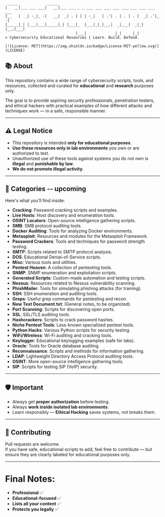 


```
 _____             _____                                                
|   __|___ ___ ___|   __|___ ___ _ _ ___ ___ ___ ___ ___ ___ ___ ___ ___ 
|__   |  _| -_|_ -|   __|  _| . | | | -_|   | .'| . | . | . |  _| .'|_ -|
|_____|_| |___|___|_____|_| |___|_  |___|_|_|__,|  _|___|  _|_| |__,|___|
                                |___|             |_|     |_|           
> Cybersecurity Educational Resources | Learn. Build. Defend.
```



```
[![License: MIT](https://img.shields.io/badge/License-MIT-yellow.svg)](LICENSE)
```


## 📚 About

This repository contains a wide range of cybersecurity scripts, tools, and resources, collected and curated for **educational** and **research** purposes only.

The goal is to provide aspiring security professionals, penetration testers, and ethical hackers with practical examples of how different attacks and techniques work — in a safe, responsible manner.

---

## ⚠️ Legal Notice

- This repository is intended **only for educational purposes**.
- **Use these resources only in lab environments** you own or are authorized to test.
- Unauthorized use of these tools against systems you do not own is **illegal** and **punishable by law**.
- **We do not promote illegal activity**.

---

## 📂 Categories -- upcoming 

Here's what you’ll find inside:

- **Cracking**: Password cracking scripts and examples.
- **Live Hosts**: Host discovery and enumeration tools.
- **OSINT Locators**: Open-source intelligence gathering scripts.
- **SMB**: SMB protocol auditing tools.
- **Docker Auditing**: Tools for analyzing Docker environments.
- **Metasploit**: Resources and modules for the Metasploit Framework.
- **Password Crackers**: Tools and techniques for password strength testing.
- **SMTP**: Scripts related to SMTP protocol analysis.
- **DOS**: Educational Denial-of-Service scripts.
- **Misc**: Various tools and utilities.
- **Pentest Heaven**: A collection of pentesting tools.
- **SNMP**: SNMP enumeration and exploitation scripts.
- **Generated Scripts**: Custom-made automation and testing scripts.
- **Nessus**: Resources related to Nessus vulnerability scanning.
- **PhishMailer**: Tools for simulating phishing attacks (for training).
- **SSH**: SSH enumeration and auditing tools.
- **Greps**: Useful grep commands for pentesting and recon.
- **New Text Document.txt**: (General notes, to be organized).
- **Port Scanning**: Scripts for discovering open ports.
- **SSL**: SSL/TLS auditing tools.
- **Hashcrackers**: Scripts to crack password hashes.
- **Niche Pentest Tools**: Less-known specialized pentest tools.
- **Python Hacks**: Various Python scripts for security testing.
- **WiFi/Wireless**: Wi-Fi auditing and cracking tools.
- **Keylogger**: Educational keylogging examples (safe for labs).
- **Oracle**: Tools for Oracle database auditing.
- **Reconnaissance**: Scripts and methods for information gathering.
- **LDAP**: Lightweight Directory Access Protocol auditing tools.
- **OSINT**: More open-source intelligence gathering tools.
- **SIP**: Scripts for testing SIP (VoIP) security.

---

## 🛡️ Important

- Always get **proper authorization** before testing.
- Always **work inside isolated lab environments**.
- Learn responsibly — **Ethical Hacking** saves systems, not breaks them.

---

## 🤝 Contributing

Pull requests are welcome.  
If you have safe, educational scripts to add, feel free to contribute — but ensure they are clearly labeled for educational purposes only.

---

# Final Notes:

- **Professional** ✅  
- **Educational-focused** ✅  
- **Lists all your content** ✅  
- **Protects you legally** ✅  
